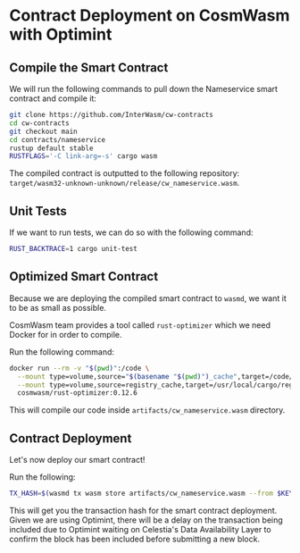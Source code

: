 # Contract Deployment on CosmWasm with Optimint
<!-- markdownlint-disable MD013 -->

## Compile the Smart Contract

We will run the following commands to pull down the Nameservice
smart contract and compile it:

```sh
git clone https://github.com/InterWasm/cw-contracts
cd cw-contracts
git checkout main
cd contracts/nameservice
rustup default stable
RUSTFLAGS='-C link-arg=-s' cargo wasm
```

The compiled contract is outputted to the following repository:
`target/wasm32-unknown-unknown/release/cw_nameservice.wasm`.

## Unit Tests

If we want to run tests, we can do so with the following command:

```sh
RUST_BACKTRACE=1 cargo unit-test
```

## Optimized Smart Contract

Because we are deploying the compiled smart contract to `wasmd`,
we want it to be as small as possible.

CosmWasm team provides a tool called `rust-optimizer` which we need
Docker for in order to compile.

Run the following command:

```sh
docker run --rm -v "$(pwd)":/code \
  --mount type=volume,source="$(basename "$(pwd)")_cache",target=/code/target \
  --mount type=volume,source=registry_cache,target=/usr/local/cargo/registry \
  cosmwasm/rust-optimizer:0.12.6
```

This will compile our code inside `artifacts/cw_nameservice.wasm` directory.

## Contract Deployment

Let's now deploy our smart contract!

Run the following:

```sh
TX_HASH=$(wasmd tx wasm store artifacts/cw_nameservice.wasm --from $KEY_NAME --keyring-backend test $TXFLAG --output json -y | jq -r '.txhash') 
```

This will get you the transaction hash for the smart contract deployment. Given
we are using Optimint, there will be a delay on the transaction being included
due to Optimint waiting on Celestia's Data Availability Layer to confirm the block
has been included before submitting a new block.

